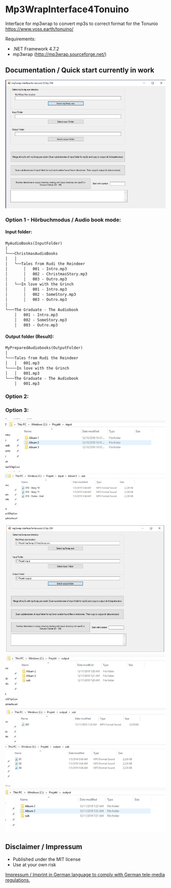# Mp3WrapInterface4Tonuino
Interface for mp3wrap to convert mp3s to correct format for the Tonunio https://www.voss.earth/tonuino/

Requirements:

* .NET Framework 4.7.2
* mp3wrap (http://mp3wrap.sourceforge.net/)

## Documentation / Quick start currently in work

<img src ="https://github.com/ChrisMayor/Mp3WrapInterface4Tonuino/blob/master/Screenshots/ton1.JPG"/>

### Option 1 - Hörbuchmodus / Audio book mode:

#### Input folder:

```
MyAudioBooks(InputFolder) 
│
└───ChristmasAudioBooks
│   │
│   └──Tales from Rudi the Reindeer
│       │   001 - Intro.mp3
│       │   002 - ChristmasStory.mp3
│       │   003 - Outro.mp3
│   └──In love with the Grinch
│       │   001 - Intro.mp3
│       │   002 - SomeStory.mp3
│       │   003 - Outro.mp3
│   
└───The Graduate - The Audiobook
    │   001 - Intro.mp3
    │   002 - SomeStory.mp3
    │   003 - Outro.mp3
```

#### Output folder (Result):

```
MyPreparedAudiobooks(OutputFolder) 
│
└───Tales from Rudi the Reindeer
│   │   001.mp3
└────In love with the Grinch
│   │   001.mp3
└───The Graduate - The Audiobook
    │   001.mp3
```

### Option 2:


### Option 3:

<img src ="https://github.com/ChrisMayor/Mp3WrapInterface4Tonuino/blob/master/Screenshots/ton2.JPG"/>
<img src ="https://github.com/ChrisMayor/Mp3WrapInterface4Tonuino/blob/master/Screenshots/ton3.JPG"/>
<img src ="https://github.com/ChrisMayor/Mp3WrapInterface4Tonuino/blob/master/Screenshots/ton4.JPG"/>
<img src ="https://github.com/ChrisMayor/Mp3WrapInterface4Tonuino/blob/master/Screenshots/ton5.JPG"/>
<img src ="https://github.com/ChrisMayor/Mp3WrapInterface4Tonuino/blob/master/Screenshots/ton6.JPG"/>
<img src ="https://github.com/ChrisMayor/Mp3WrapInterface4Tonuino/blob/master/Screenshots/ton7.JPG"/>
<img src ="https://github.com/ChrisMayor/Mp3WrapInterface4Tonuino/blob/master/Screenshots/ton8.JPG"/>

## Disclaimer / Impressum

* Published under the MIT license
* Use at your own risk

<a href="https://github.com/ChrisMayor/Impressum">Impressum / Imprint in German language to comply with German tele-media regulations.</a>
